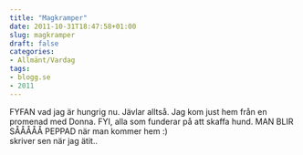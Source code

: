 ```yaml
---
title: "Magkramper"
date: 2011-10-31T18:47:58+01:00
slug: magkramper
draft: false
categories:
- Allmänt/Vardag
tags:
- blogg.se
- 2011
---
```

FYFAN vad jag är hungrig nu. Jävlar alltså. Jag kom just hem från en promenad med Donna. FYI, alla som funderar på att skaffa hund. MAN BLIR SÅÅÅÅÅ PEPPAD när man kommer hem :)  
skriver sen när jag ätit..